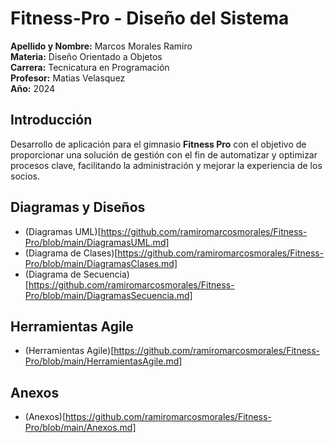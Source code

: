 # Fitness-Pro - Diseño del Sistema
**Apellido y Nombre:** Marcos Morales Ramiro <br />
**Materia:** Diseño Orientado a Objetos <br />
**Carrera:** Tecnicatura en Programación <br />
**Profesor:** Matias Velasquez <br />
**Año:** 2024 <br />

## Introducción

Desarrollo de aplicación para el gimnasio **Fitness Pro** con el objetivo de proporcionar una solución de gestión con el fin de automatizar y optimizar procesos clave, facilitando la administración y mejorar la experiencia de los socios.


## Diagramas y Diseños
- (Diagramas UML)[https://github.com/ramiromarcosmorales/Fitness-Pro/blob/main/DiagramasUML.md]
- (Diagrama de Clases)[https://github.com/ramiromarcosmorales/Fitness-Pro/blob/main/DiagramasClases.md]
- (Diagrama de Secuencia)[https://github.com/ramiromarcosmorales/Fitness-Pro/blob/main/DiagramasSecuencia.md]

## Herramientas Agile
- (Herramientas Agile)[https://github.com/ramiromarcosmorales/Fitness-Pro/blob/main/HerramientasAgile.md]

## Anexos
- (Anexos)[https://github.com/ramiromarcosmorales/Fitness-Pro/blob/main/Anexos.md]
